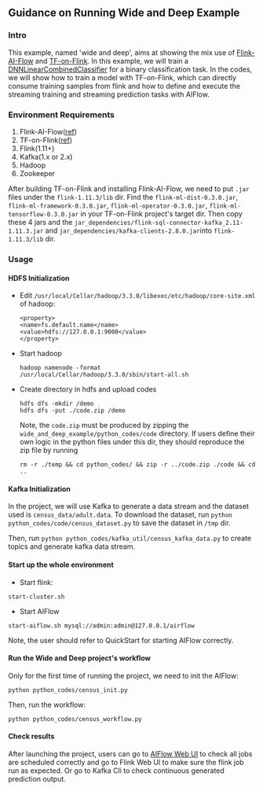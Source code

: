 ## Guidance on Running Wide and Deep Example

### Intro
This example, named 'wide and deep', aims at showing the mix use of [Flink-AI-Flow](https://github.com/alibaba/flink-ai-extended/blob/master/flink-ai-flow/QUICKSTART.md) and [TF-on-Flink](https://github.com/alibaba/flink-ai-extended/tree/master/deep-learning-on-flink). 
In this example, we will train a [DNNLinearCombinedClassifier](https://arxiv.org/abs/1606.07792) for a binary classification task.
In the codes, we will show how to train a model with TF-on-Flink, which can directly consume training samples from flink and how to define and execute the streaming training and streaming prediction tasks with AIFlow.

### Environment Requirements
1. Flink-AI-Flow([ref](https://github.com/alibaba/flink-ai-extended/blob/master/flink-ai-flow/QUICKSTART.md))
2. TF-on-Flink([ref](https://github.com/alibaba/flink-ai-extended/tree/master/deep-learning-on-flink))
3. Flink(1.11+)
4. Kafka(1.x or 2.x)
5. Hadoop
6. Zookeeper

After building TF-on-Flink and installing Flink-AI-Flow, we need to put `.jar` files under the `flink-1.11.3/lib` dir.
Find the `flink-ml-dist-0.3.0.jar`, `flink-ml-framework-0.3.0.jar`, `flink-ml-operator-0.3.0.jar`, `flink-ml-tensorflow-0.3.0.jar` in your TF-on-Flink project's target dir.
Then copy these 4 jars and the `jar_dependencies/flink-sql-connector-kafka_2.11-1.11.3.jar` and `jar_dependencies/kafka-clients-2.8.0.jar`into `flink-1.11.3/lib` dir. 


### Usage
#### HDFS Initialization

- Edit `/usr/local/Cellar/hadoop/3.3.0/libexec/etc/hadoop/core-site.xml` of hadoop:
    ```shell
    <property>
    <name>fs.default.name</name>
    <value>hdfs://127.0.0.1:9000</value>
    </property>
    ```
- Start hadoop
    ```shell
    hadoop namenode -format
    /usr/local/Cellar/hadoop/3.3.0/sbin/start-all.sh
    ```
- Create directory in hdfs and upload codes
    ```shell
    hdfs dfs -mkdir /demo
    hdfs dfs -put ./code.zip /demo
    ```
  Note, the `code.zip` must be produced by zipping the `wide_and_deep_example/python_codes/code` directory.
  If users define their own logic in the python files under this dir, they should reproduce the zip file by running
  ```shell
  rm -r ./temp && cd python_codes/ && zip -r ../code.zip ./code && cd ..
  ```
  
#### Kafka Initialization
In the project, we will use Kafka to generate a data stream and the dataset used is `census_data/adult.data`. 
   To download the dataset, run `python python_codes/code/census_dataset.py` to save the dataset in `/tmp` dir.
   
Then, run `python python_codes/kafka_util/census_kafka_data.py` to create topics and generate kafka data stream.

#### Start up the whole environment
- Start flink:
```shell
start-cluster.sh
```
- Start AIFlow
```shell
start-aiflow.sh mysql://admin:admin@127.0.0.1/airflow
```
Note, the user should refer to QuickStart for starting AIFlow correctly.

#### Run the Wide and Deep project's workflow
Only for the first time of running the project, we need to init the AIFlow:
```shell
python python_codes/census_init.py 
```

Then, run the workflow:
```shell
python python_codes/census_workflow.py
```

#### Check results
After launching the project, users can go to [AIFlow Web UI](127.0.0.1:8080) to check all jobs are scheduled correctly and 
   go to Flink Web UI to make sure the flink job run as expected.
   Or go to Kafka Cli to check continuous generated prediction output.
